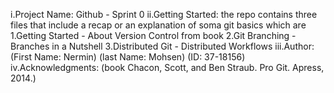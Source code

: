 i.Project Name: Github - Sprint 0 
ii.Getting Started: the repo contains three files that include a recap or an explanation of soma git basics which are 
				1.Getting Started - About Version Control from book 
				2.Git Branching - Branches in a Nutshell 
				3.Distributed Git - Distributed Workflows 
iii.Author: (First Name: Nermin) (last Name: Mohsen) (ID: 37-18156) 
iv.Acknowledgments: (book Chacon, Scott, and Ben Straub. Pro Git. Apress, 2014.)